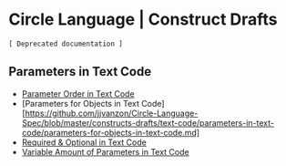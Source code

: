 Circle Language | Construct Drafts
==================================

`[ Deprecated documentation ]`

Parameters in Text Code 
-----------------------

- [Parameter Order in Text Code](https://github.com/jjvanzon/Circle-Language-Spec/blob/master/constructs-drafts/text-code/parameters-in-text-code/parameter-order-in-text-code.md)
- [Parameters for Objects in Text Code][https://github.com/jjvanzon/Circle-Language-Spec/blob/master/constructs-drafts/text-code/parameters-in-text-code/parameters-for-objects-in-text-code.md]
- [Required & Optional in Text Code](https://github.com/jjvanzon/Circle-Language-Spec/blob/master/constructs-drafts/text-code/parameters-in-text-code/required-and-optional-in-text-code.md)
- [Variable Amount of Parameters in Text Code](https://github.com/jjvanzon/Circle-Language-Spec/blob/master/constructs-drafts/text-code/parameters-in-text-code/variable-amount-of-parameters-in-text-code.md)